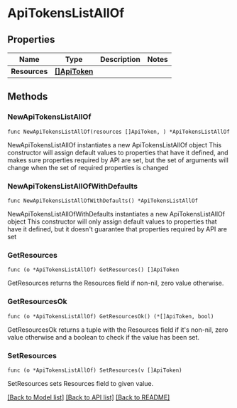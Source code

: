 # ApiTokensListAllOf

## Properties

Name | Type | Description | Notes
------------ | ------------- | ------------- | -------------
**Resources** | [**[]ApiToken**](ApiToken.md) |  | 

## Methods

### NewApiTokensListAllOf

`func NewApiTokensListAllOf(resources []ApiToken, ) *ApiTokensListAllOf`

NewApiTokensListAllOf instantiates a new ApiTokensListAllOf object
This constructor will assign default values to properties that have it defined,
and makes sure properties required by API are set, but the set of arguments
will change when the set of required properties is changed

### NewApiTokensListAllOfWithDefaults

`func NewApiTokensListAllOfWithDefaults() *ApiTokensListAllOf`

NewApiTokensListAllOfWithDefaults instantiates a new ApiTokensListAllOf object
This constructor will only assign default values to properties that have it defined,
but it doesn't guarantee that properties required by API are set

### GetResources

`func (o *ApiTokensListAllOf) GetResources() []ApiToken`

GetResources returns the Resources field if non-nil, zero value otherwise.

### GetResourcesOk

`func (o *ApiTokensListAllOf) GetResourcesOk() (*[]ApiToken, bool)`

GetResourcesOk returns a tuple with the Resources field if it's non-nil, zero value otherwise
and a boolean to check if the value has been set.

### SetResources

`func (o *ApiTokensListAllOf) SetResources(v []ApiToken)`

SetResources sets Resources field to given value.



[[Back to Model list]](../README.md#documentation-for-models) [[Back to API list]](../README.md#documentation-for-api-endpoints) [[Back to README]](../README.md)


